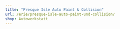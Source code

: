 ```yaml
---
title: "Presque Isle Auto Paint & Collision"
url: /erie/presque-isle-auto-paint-und-collision/
shop: Autowerkstatt
---
```

